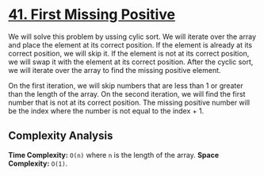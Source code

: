 # [41. First Missing Positive](https://leetcode.com/problems/first-missing-positive/)

We will solve this problem by ussing cylic sort. We will iterate over the array and place the element at its correct position. If the element is already at its correct position, we will skip it. If the element is not at its correct position, we will swap it with the element at its correct position. After the cyclic sort, we will iterate over the array to find the missing positive element.

On the first iteration, we will skip numbers that are less than 1 or greater than the length of the array. On the second iteration, we will find the first number that is not at its correct position. The missing positive number will be the index where the number is not equal to the index + 1.

## Complexity Analysis
**Time Complexity:** `O(n)` where `n` is the length of the array.
**Space Complexity:** `O(1)`.